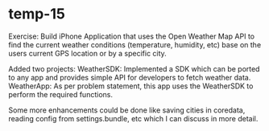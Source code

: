 # temp-15
Exercise:
Build iPhone Application that uses the Open Weather Map API to find the 
current weather conditions (temperature, humidity, etc) base on the users 
current GPS location or by a specific city.

Added two projects:
WeatherSDK: Implemented a SDK which can be ported to any app and provides simple API for developers to
fetch weather data.
WeatherApp: As per problem statement, this app uses the WeatherSDK to perform the required functions.

Some more enhancements could be done like saving cities in coredata, reading config from settings.bundle, etc which I can discuss in more detail.
